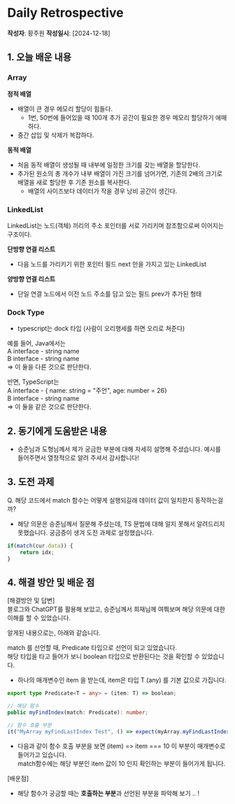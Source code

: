 # Daily Retrospective  
**작성자**: 황주원
**작성일시**: [2024-12-18]  

## 1. 오늘 배운 내용 

### Array
**정적 배열**
- 배열이 큰 경우 메모리 할당이 힘들다.
    - 1번, 50번에 들어있을 때 100개 추가 공간이 필요한 경우 메모리 할당하기 애매하다.
- 중간 삽입 및 삭제가 복잡하다.

**동적 배열**
- 처음 동적 배열이 생성될 때 내부에 일정한 크기를 갖는 배열을 할당한다.
- 추가된 원소의 총 개수가 내부 배열이 가진 크기를 넘어가면, 기존의 2배의 크기로 배열을 새로 할당한 후 기존 원소를 복사한다.
    - 배열의 사이즈보다 데이터가 작을 경우 낭비 공간이 생긴다.

### LinkedList
LinkedList는 노드(객체) 끼리의 주소 포인터를 서로 가리키며 참조함으로써 이어지는 구조이다.

**단방향 연결 리스트**
- 다음 노드를 가리키기 위한 포인터 필드 next 만을 가지고 있는 LinkedList

**양방향 연결 리스트**
- 단일 연결 노드에서 이전 노드 주소를 담고 있는 필드 prev가 추가된 형태

### Dock Type 
- typescript는 dock 타입 (사람이 오리행세를 하면 오리로 쳐준다)

예를 들어, Java에서는 <br />
A interface - string name <br />
B interface - string name <br />
=> 이 둘을 다른 것으로 판단한다. <br />

반면, TypeScript는 <br />
A interface - { name: string = "주언", age: number = 26} <br />
B interface - string name <br />
=> 이 둘을 같은 것으로 판단한다. <br />

## 2. 동기에게 도움받은 내용
- 승준님과 도형님께서 제가 궁금한 부분에 대해 자세히 설명해 주셨습니다. 예시를 들어주면서 열정적으로 알려 주셔서 감사합니다!

## 3. 도전 과제 
Q. 해당 코드에서 match 함수는 어떻게 실행되길래 데이터 값이 일치한지 동작하는걸까? <br />
- 해당 의문은 승준님께서 질문해 주셨는데, TS 문법에 대해 알지 못해서 알려드리지 못했습니다. 궁금증이 생겨 도전 과제로 설정했습니다.

```typescript
if(match(cur.data)) {
    return idx;
}
```

## 4. 해결 방안 및 배운 점 
[해결방안 및 답변] <br />
블로그와 ChatGPT를 활용해 보았고, 승준님께서 희재님께 여쭤보며 해당 의문에 대한 이해를 할 수 있었습니다. <br />

알게된 내용으로는, 아래와 같습니다. <br />

match 를 선언할 때, Predicate 타입으로 선언이 되고 있었습니다. <br />
해당 타입을 타고 들어가 보니 boolean 타입으로 반환된다는 것을 확인할 수 있었습니다. <br />
- 하나의 매개변수인 item 을 받는데, item은 타입 T (any) 를 기본 값으로 가집니다. 

```typescript
export type Predicate<T = any> = (item: T) => boolean;
```
```typescript
// 해당 함수
public myFindIndex(match: Predicate): number;

// 함수 호출 부분
it("MyArray myFindLastIndex Test", () => expect(myArray.myFindLastIndex((item) => item === 10)).toEqual(0));
```
- 다음과 같이 함수 호출 부분을 보면 (item) => item === 10 이 부분이 매개변수로 들어가고 있습니다. <br />
   match함수에는 해당 부분인 item 값이 10 인지 확인하는 부분이 들어가게 됩니다.

[배운점] <br />
- 해당 함수가 궁금할 때는 **호출하는 부분**과 선언된 부분을 파악해 보기 .. ! 

